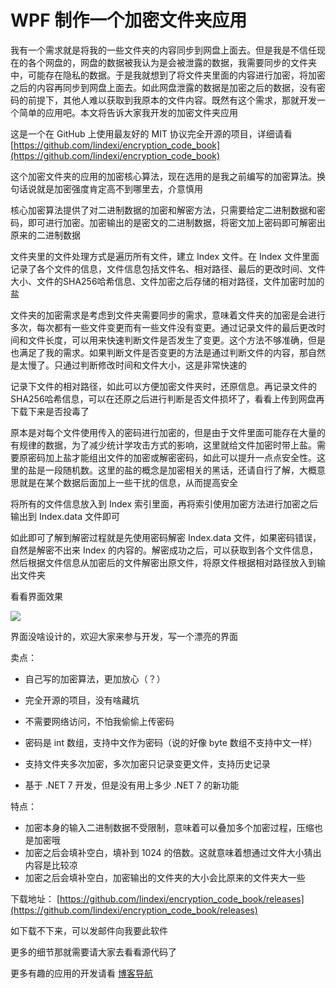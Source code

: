 # WPF 制作一个加密文件夹应用

我有一个需求就是将我的一些文件夹的内容同步到网盘上面去。但是我是不信任现在的各个网盘的，网盘的数据被我认为是会被泄露的数据，我需要同步的文件夹中，可能存在隐私的数据。于是我就想到了将文件夹里面的内容进行加密，将加密之后的内容再同步到网盘上面去。如此网盘泄露的数据是加密之后的数据，没有密码的前提下，其他人难以获取到我原本的文件内容。既然有这个需求，那就开发一个简单的应用吧。本文将告诉大家我开发的加密文件夹应用

<!--more-->
<!-- CreateTime:2023/1/9 8:36:12 -->


<!-- 发布 -->
<!-- 博客 -->

这是一个在 GitHub 上使用最友好的 MIT 协议完全开源的项目，详细请看 [https://github.com/lindexi/encryption_code_book](https://github.com/lindexi/encryption_code_book)

这个加密文件夹的应用的加密核心算法，现在选用的是我之前编写的加密算法。换句话说就是加密强度肯定高不到哪里去，介意慎用

核心加密算法提供了对二进制数据的加密和解密方法，只需要给定二进制数据和密码，即可进行加密。加密输出的是密文的二进制数据，将密文加上密码即可解密出原来的二进制数据

文件夹里的文件处理方式是遍历所有文件，建立 Index 文件。在 Index 文件里面记录了各个文件的信息，文件信息包括文件名、相对路径、最后的更改时间、文件大小、文件的SHA256哈希信息、文件加密之后存储的相对路径，文件加密时加的盐

文件夹的加密需求是考虑到文件夹需要同步的需求，意味着文件夹的加密是会进行多次，每次都有一些文件变更而有一些文件没有变更。通过记录文件的最后更改时间和文件长度，可以用来快速判断文件是否发生了变更。这个方法不够准确，但是也满足了我的需求。如果判断文件是否变更的方法是通过判断文件的内容，那自然是太慢了。只通过判断修改时间和文件大小，这是非常快速的

记录下文件的相对路径，如此可以方便加密文件夹时，还原信息。再记录文件的SHA256哈希信息，可以在还原之后进行判断是否文件损坏了，看看上传到网盘再下载下来是否投毒了

原本是对每个文件使用传入的密码进行加密的，但是由于文件里面可能存在大量的有规律的数据，为了减少统计学攻击方式的影响，这里就给文件加密时带上盐。需要原密码加上盐才能组出文件的加密或解密密码，如此可以提升一点点安全性。这里的盐是一段随机数。这里的盐的概念是加密相关的黑话，还请自行了解，大概意思就是在某个数据后面加上一些干扰的信息，从而提高安全

将所有的文件信息放入到 Index 索引里面，再将索引使用加密方法进行加密之后输出到 Index.data 文件即可

如此即可了解到解密过程就是先使用密码解密 Index.data 文件，如果密码错误，自然是解密不出来 Index 的内容的。解密成功之后，可以获取到各个文件信息，然后根据文件信息从加密后的文件解密出原文件，将原文件根据相对路径放入到输出文件夹

看看界面效果

![](http://image.acmx.xyz/lindexi%2FEncryptionDirectory.Wpf.1.0.0.png)

界面没啥设计的，欢迎大家来参与开发，写一个漂亮的界面

卖点：

- 自己写的加密算法，更加放心（？）
- 完全开源的项目，没有啥藏坑
- 不需要网络访问，不怕我偷偷上传密码

- 密码是 int 数组，支持中文作为密码（说的好像 byte 数组不支持中文一样）
- 支持文件夹多次加密，多次加密只记录变更文件，支持历史记录
- 基于 .NET 7 开发，但是没有用上多少 .NET 7 的新功能

特点：

- 加密本身的输入二进制数据不受限制，意味着可以叠加多个加密过程，压缩也是加密哦
- 加密之后会填补空白，填补到 1024 的倍数。这就意味着想通过文件大小猜出内容是比较凉
- 加密之后会填补空白，加密输出的文件夹的大小会比原来的文件夹大一些

下载地址： [https://github.com/lindexi/encryption_code_book/releases](https://github.com/lindexi/encryption_code_book/releases)

如下载不下来，可以发邮件向我要此软件

更多的细节那就需要请大家去看看源代码了

更多有趣的应用的开发请看 [博客导航](https://blog.lindexi.com/post/%E5%8D%9A%E5%AE%A2%E5%AF%BC%E8%88%AA.html )
